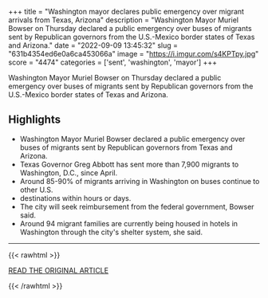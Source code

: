 +++
title = "Washington mayor declares public emergency over migrant arrivals from Texas, Arizona"
description = "Washington Mayor Muriel Bowser on Thursday declared a public emergency over buses of migrants sent by Republican governors from the U.S.-Mexico border states of Texas and Arizona."
date = "2022-09-09 13:45:32"
slug = "631b4354ed6e0a6ca453066a"
image = "https://i.imgur.com/s4KPTpy.jpg"
score = "4474"
categories = ['sent', 'washington', 'mayor']
+++

Washington Mayor Muriel Bowser on Thursday declared a public emergency over buses of migrants sent by Republican governors from the U.S.-Mexico border states of Texas and Arizona.

## Highlights

- Washington Mayor Muriel Bowser declared a public emergency over buses of migrants sent by Republican governors from Texas and Arizona.
- Texas Governor Greg Abbott has sent more than 7,900 migrants to Washington, D.C., since April.
- Around 85-90% of migrants arriving in Washington on buses continue to other U.S.
- destinations within hours or days.
- The city will seek reimbursement from the federal government, Bowser said.
- Around 94 migrant families are currently being housed in hotels in Washington through the city's shelter system, she said.

---

{{< rawhtml >}}
  <p class="article-category">
    <a target="_blank" href="https://www.reuters.com/world/us/washington-mayor-declares-public-emergency-over-migrant-arrivals-texas-arizona-2022-09-08/">READ THE ORIGINAL ARTICLE</a>
  </p>
{{< /rawhtml >}}
